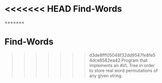 <<<<<<< HEAD
Find-Words
==========

=======
# Find-Words
>>>>>>> d3de8fff05048f32dd9547fe8fe54dce8582ea42
Program that implements an AVL Tree in order to store real word permutations of any given string.
